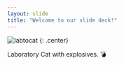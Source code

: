 ```yaml
---
layout: slide
title: "Welcome to our slide deck!"
---
```


![labtocat](https://octodex.github.com/images/labtocat.png)
{: .center}

Laboratory Cat with explosives. :bomb:
